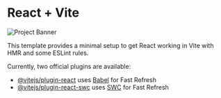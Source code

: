 # React + Vite
<img src="[![Screenshot-from-2024-09-03-20-40-43.png](https://i.postimg.cc/xdxjSYPk/Screenshot-from-2024-09-03-20-40-43.png)](https://postimg.cc/949HG6KV)" alt="Project Banner">

This template provides a minimal setup to get React working in Vite with HMR and some ESLint rules.

Currently, two official plugins are available:

- [@vitejs/plugin-react](https://github.com/vitejs/vite-plugin-react/blob/main/packages/plugin-react/README.md) uses [Babel](https://babeljs.io/) for Fast Refresh
- [@vitejs/plugin-react-swc](https://github.com/vitejs/vite-plugin-react-swc) uses [SWC](https://swc.rs/) for Fast Refresh

